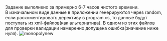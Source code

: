 Задание выполнено за примерно 6-7 часов чистого времени. </br>
В изначальном виде данные в приложении генерируются через random, если раскоментировать дерективу в program.cs, то данные будут поступать из xml-файлов(как альтернатива). В одном из этих файлов для проверки валидации намеренно допущена ошибка(значение ниже нуля).
![monopolynew](https://github.com/HappyMaxStudio/Test-task-Monopoly/assets/116747009/cc414bee-c8af-4757-85ea-cc763baae5f2)
